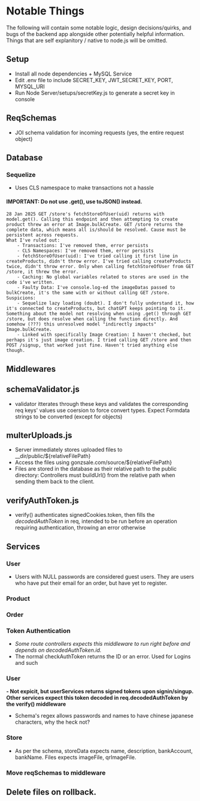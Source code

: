 # Notable Things
The following will contain some notable logic, design decisions/quirks, and bugs of the backend app alongside other potentially helpful information. Things that are self explanitory / native to node.js will be omitted.
## Setup
- Install all node dependencies + MySQL Service
- Edit .env file to include SECRET_KEY, JWT_SECRET_KEY, PORT, MYSQL_URI
- Run Node Server/setups/secretKey.js to generate a secret key in console

## ReqSchemas
- JOI schema validation for incoming requests (yes, the entire request object)

## Database
### Sequelize
- Uses CLS namespace to make transactions not a hassle
#### IMPORTANT: Do not use .get(), use toJSON() instead. 
    28 Jan 2025 GET /store's fetchStoreOfUser(uid) returns with model.get(). Calling this endpoint and then attempting to create product threw an error at Image.bulkCreate. GET /store returns the complete data, which means all is/should be resolved. Cause must be persistent across requests.
    What I've ruled out: 
        - Transactions: I've removed them, error persists
        - CLS Namespaces: I've removed them, error persists
        - fetchStoreOfUser(uid): I've tried calling it first line in createProducts, didn't throw error. I've tried calling createProducts twice, didn't throw error. Only when calling fetchStoreOfUser from GET /store, it threw the error.
        - Caching: No global variables related to stores are used in the code i've written.
        - Faulty Data: I've console.log-ed the imageDatas passed to bulkCreate, it's the same with or without calling GET /store. 
    Suspicions: 
        - Sequelize lazy loading (doubt). I don't fully understand it, how it's connected to createProducts, but chatGPT keeps pointing to it. Something about the model not resolving when using .get() through GET /store, but does resolve when calling the function directly. And somehow (???) this unresolved model "indirectly impacts" Image.bulkCreate.
        - Linked with specifically Image Creation: I haven't checked, but perhaps it's just image creation. I tried calling GET /store and then POST /signup, that worked just fine. Haven't tried anything else though.

## Middlewares
## schemaValidator.js
- validator itterates through these keys and validates the corresponding req keys' values use coersion to force convert types. Expect Formdata strings to be converted (except for objects)
## multerUploads.js
- Server immediately stores uploaded files to __dir/public/${relativeFilePath}
- Access the files using gonzsale.com/source/${relativeFilePath}
- Files are stored in the database as their relative path to the public directory: Controllers must buildUrl() from the relative path when sending them back to the client.
## verifyAuthToken.js
- verify() authenticates signedCookies.token, then fills the *decodedAuthToken* in req, intended to be run before an operation requiring authentication, throwing an error otherwise

## Services
### User
- Users with NULL passwords are considered guest users. They are users who have put their email for an order, but have yet to register.
### Product

### Order

### Token Authentication
- *Some route controllers expects this middleware to run right before and depends on decodedAuthToken.id.*
- The normal checkAuthToken returns the ID or an error. Used for Logins and such
### User
**- Not expicit, but userServices returns signed tokens upon signin/singup. Other services expect this token decoded in req.decodedAuthToken by the verify() middleware**
- Schema's regex allows passwords and names to have chinese japanese characters, why the heck not?
### Store
- As per the schema, storeData expects name, description, bankAccount, bankName. Files expects imageFile, qrImageFile.

### Move reqSchemas to middleware

## Delete files on rollback. 